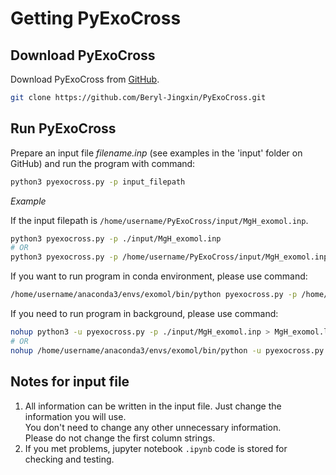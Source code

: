 # Getting PyExoCross

## Download PyExoCross

Download PyExoCross from [GitHub](https://github.com/Beryl-Jingxin/PyExoCross.git "GitHub").

```bash
git clone https://github.com/Beryl-Jingxin/PyExoCross.git
```

## Run PyExoCross

Prepare an input file *filename.inp* (see examples in the 'input' folder on GitHub) and run the program with command:

```bash
python3 pyexocross.py -p input_filepath
```

*Example*

If the input filepath is `/home/username/PyExoCross/input/MgH_exomol.inp`.

```bash
python3 pyexocross.py -p ./input/MgH_exomol.inp
# OR 
python3 pyexocross.py -p /home/username/PyExoCross/input/MgH_exomol.inp
```

If you want to run program in conda environment, please use command:

```bash
/home/username/anaconda3/envs/exomol/bin/python pyexocross.py -p /home/username/PyExoCross/input/MgH_exomol.inp
```

If you need to run program in background, please use command:

```bash
nohup python3 -u pyexocross.py -p ./input/MgH_exomol.inp > MgH_exomol.log 2>&1 &
# OR 
nohup /home/username/anaconda3/envs/exomol/bin/python -u pyexocross.py -p /home/username/PyExoCross/input/MgH_exomol.inp > MgH_exomol.log 2>&1 &
```

## Notes for input file

1. All information can be written in the input file. Just change the information you will use.\
You don't need to change any other unnecessary information.\
Please do not change the first column strings.
2. If you met problems, jupyter notebook `.ipynb` code is stored for checking and testing.

